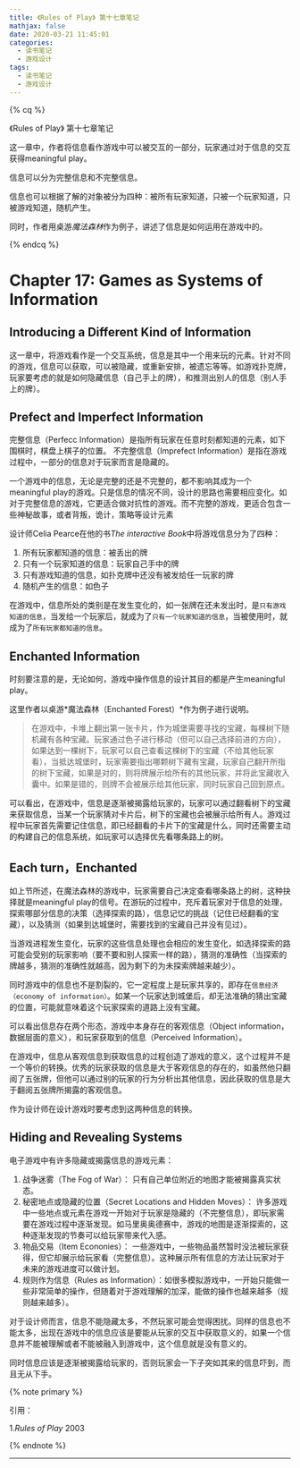 ```yaml
---
title: 《Rules of Play》 第十七章笔记
mathjax: false
date: 2020-03-21 11:45:01
categories:
  - 读书笔记
  - 游戏设计
tags:
  - 读书笔记
  - 游戏设计
---
```


{% cq %}

《Rules of Play》 第十七章笔记

这一章中，作者将信息看作游戏中可以被交互的一部分，玩家通过对于信息的交互获得meaningful play。

信息可以分为完整信息和不完整信息。

信息也可以根据了解的对象被分为四种：被所有玩家知道，只被一个玩家知道，只被游戏知道，随机产生。

同时，作者用桌游*魔法森林*作为例子，讲述了信息是如何运用在游戏中的。

{% endcq %}

<!--more-->

# Chapter 17: Games as Systems of Information

## Introducing a Different Kind of Information

这一章中，将游戏看作是一个交互系统，信息是其中一个用来玩的元素。针对不同的游戏，信息可以获取，可以被隐藏，或重新安排，被遗忘等等。如游戏扑克牌，玩家要考虑的就是如何隐藏信息（自己手上的牌），和推测出别人的信息（别人手上的牌）。

## Prefect and Imperfect Information

完整信息（Perfecc Information）是指所有玩家在任意时刻都知道的元素，如下围棋时，棋盘上棋子的位置。
不完整信息（Imprefect Information）是指在游戏过程中，一部分的信息对于玩家而言是隐藏的。

一个游戏中的信息，无论是完整的还是不完整的，都不影响其成为一个meaningful play的游戏。只是信息的情况不同，设计的思路也需要相应变化。如对于完整信息的游戏，它更适合做对抗性的游戏。而不完整的游戏，更适合包含一些神秘故事，或者背叛，诡计，策略等设计元素

设计师Celia Pearce在他的书*The interactive Book*中将游戏信息分为了四种：

1. 所有玩家都知道的信息：被丢出的牌
2. 只有一个玩家知道的信息：玩家自己手中的牌
3. 只有游戏知道的信息，如扑克牌中还没有被发给任一玩家的牌
4. 随机产生的信息：如色子

在游戏中，信息所处的类别是在发生变化的，如一张牌在还未发出时，是`只有游戏知道的信息`，当发给一个玩家后，就成为了`只有一个玩家知道的信息`，当被使用时，就成为了`所有玩家都知道的信息`。

## Enchanted Information

时刻要注意的是，无论如何，游戏中操作信息的设计其目的都是产生meaningful play。

这里作者以桌游*魔法森林（Enchanted Forest）*作为例子进行说明。

> 在游戏中，卡堆上翻出第一张卡片，作为城堡需要寻找的宝藏，每棵树下随机藏有各种宝藏。玩家通过色子进行移动（但可以自己选择前进的方向），如果达到一棵树下，玩家可以自己查看这棵树下的宝藏（不给其他玩家看），当抵达城堡时，玩家需要指出哪颗树下藏有宝藏，玩家自己翻开所指的树下宝藏，如果是对的，则将牌展示给所有的其他玩家，并将此宝藏收入囊中。如果是错的，则牌不会被展示给其他玩家，同时玩家自己回到原点。

可以看出，在游戏中，信息是逐渐被揭露给玩家的，玩家可以通过翻看树下的宝藏来获取信息，当某一个玩家猜对卡片后，树下的宝藏也会被展示给所有人。游戏过程中玩家首先需要记住信息，即已经翻看的卡片下的宝藏是什么，同时还需要主动的构建自己的信息系统，如玩家可以选择优先看哪条路上的树。

## Each turn，Enchanted

如上节所述，在魔法森林的游戏中，玩家需要自己决定查看哪条路上的树，这种抉择就是meaningful play的信号。在游玩的过程中，充斥着玩家对于信息的处理，探索哪部分信息的决策（选择探索的路），信息记忆的挑战（记住已经翻看的宝藏），以及猜测（如果到达城堡时，需要找到的宝藏自己并没有见过）。

当游戏进程发生变化，玩家的这些信息处理也会相应的发生变化，如选择探索的路可能会受别的玩家影响（要不要和别人探索一样的路），猜测的准确性（当探索的牌越多，猜测的准确性就越高，因为剩下的为未探索牌越来越少）。

同时游戏中的信息也不是割裂的，它一定程度上是玩家共享的，即存在`信息经济（economy of information）`。如某一个玩家达到城堡后，却无法准确的猜出宝藏的位置，可能就意味着这个玩家探索的道路上没有宝藏。

可以看出信息存在两个形态，游戏中本身存在的客观信息（Object information，数据层面的意义），和玩家获取到的信息（Perceived Information）。

在游戏中，信息从客观信息到获取信息的过程创造了游戏的意义，这个过程并不是一个等价的转换。优秀的玩家获取的信息是大于客观信息的存在的，如虽然他只翻阅了五张牌，但他可以通过别的玩家的行为分析出其他信息，因此获取的信息是大于翻阅五张牌所揭露的客观信息。

作为设计师在设计游戏时要考虑到这两种信息的转换。

## Hiding and Revealing Systems

电子游戏中有许多隐藏或揭露信息的游戏元素：

1. 战争迷雾（The Fog of War）：
   只有自己单位附近的地图才能被揭露真实状态。
2. 秘密地点或隐藏的位置（Secret Locations and Hidden Moves）：
   许多游戏中一些地点或元素在游戏一开始对于玩家是隐藏的（不完整信息），即玩家需要在游戏过程中逐渐发现。如马里奥奥德赛中，游戏的地图是逐渐探索的，这种逐渐发现的节奏可以给玩家带来代入感。
3. 物品交易（Item Econonies）：
   一些游戏中，一些物品虽然暂时没法被玩家获得，但它却展示给玩家看（完整信息）。这种展示所有信息的方法让玩家对于未来的游戏进度可以做计划。
4. 规则作为信息（Rules as Information）：如很多模拟游戏中，一开始只能做一些非常简单的操作，但随着对于游戏理解的加深，能做的操作也越来越多（规则越来越多）。

对于设计师而言，信息不能隐藏太多，不然玩家可能会觉得困扰。同样的信息也不能太多，出现在游戏中的信息应该是要能从玩家的交互中获取意义的，如果一个信息并不能被理解或者不能被融入到游戏中，这个信息就是没有意义的。

同时信息应该是逐渐被揭露给玩家的，否则玩家会一下子突如其来的信息吓到，而且无从下手。


{% note primary %}

引用：

1.*Rules of Play* 2003

{% endnote %}

***